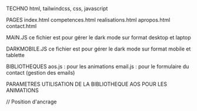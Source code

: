 TECHNO
html, tailwindcss, css, javascript


PAGES
index.html
competences.html
realisations.html
apropos.html
contact.html


MAIN.JS
ce fichier est pour gérer le dark mode sur format desktop et laptop

DARKMOBILE.JS
ce fichier est pour gérer le dark mode sur format mobile et tablette


BIBLIOTHEQUES
aos.js : pour les animations
email.js : pour le formulaire du contact (gestion des emails)


PARAMETRES UTILISATION DE LA BIBLIOTHEQUE AOS POUR LES ANIMATIONS
<div data-aos="fade-up"
     data-aos-offset="200"    // Déclenchement 200px avant l'élément
     data-aos-delay="50"      // Délai de 50ms
     data-aos-duration="1000" // Durée 1000ms
     data-aos-easing="ease-in-out" // Type d'easing
     data-aos-mirror="true"   // Rejoue l'animation au scroll inverse
     data-aos-once="false"    // Animation à chaque passage
     data-aos-anchor-placement="top-center"> // Position d'ancrage
</div>